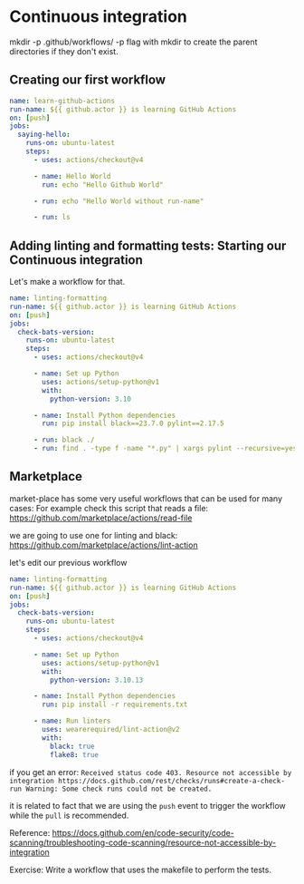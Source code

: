 # Continuous integration


mkdir -p .github/workflows/
-p flag with mkdir to create the parent directories if they don't exist.

## Creating our first workflow

```yaml
name: learn-github-actions
run-name: ${{ github.actor }} is learning GitHub Actions
on: [push]
jobs:
  saying-hello:
    runs-on: ubuntu-latest
    steps:
      - uses: actions/checkout@v4

      - name: Hello World
        run: echo "Hello Github World"

      - run: echo "Hello World without run-name"

      - run: ls
```



## Adding linting and formatting tests: Starting our Continuous integration

Let's make a workflow for that.

```yaml
name: linting-formatting
run-name: ${{ github.actor }} is learning GitHub Actions
on: [push]
jobs:
  check-bats-version:
    runs-on: ubuntu-latest
    steps:
      - uses: actions/checkout@v4

      - name: Set up Python
        uses: actions/setup-python@v1
        with:
          python-version: 3.10

      - name: Install Python dependencies
        run: pip install black==23.7.0 pylint==2.17.5

      - run: black ./
      - run: find . -type f -name "*.py" | xargs pylint --recursive=yes .


```

## Marketplace

market-place has some very useful workflows that can be used for many cases: For example check this script that reads a file:
https://github.com/marketplace/actions/read-file

we are going to use one for linting and black: https://github.com/marketplace/actions/lint-action

let's edit our previous workflow
```yaml
name: linting-formatting
run-name: ${{ github.actor }} is learning GitHub Actions
on: [push]
jobs:
  check-bats-version:
    runs-on: ubuntu-latest
    steps:
      - uses: actions/checkout@v4

      - name: Set up Python
        uses: actions/setup-python@v1
        with:
          python-version: 3.10.13

      - name: Install Python dependencies
        run: pip install -r requirements.txt

      - name: Run linters
        uses: wearerequired/lint-action@v2
        with:
          black: true
          flake8: true

```

if you get an error:  `Received status code 403. Resource not accessible by integration https://docs.github.com/rest/checks/runs#create-a-check-run
Warning: Some check runs could not be created.`

it is related to fact that we are using the `push` event to trigger the workflow while the `pull` is recommended.

Reference: https://docs.github.com/en/code-security/code-scanning/troubleshooting-code-scanning/resource-not-accessible-by-integration

Exercise: 
Write a workflow that uses the makefile to perform the tests.